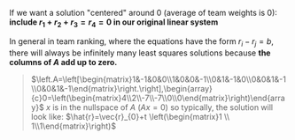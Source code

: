 If we want a solution "centered" around 0 (average of team weights is 0):
**include $r_{1}+r_{2}+r_{3}=r_{4}=0$ in our original linear system**

In general in team ranking, where the equations have the form $r_i - r_j = b$, there will always be infinitely many least squares solutions because **the columns of $A$ add up to zero.**
> $\left.A=\left[\begin{matrix}1&-1&0&0\\1&0&0&-1\\0&1&-1&0\\0&0&1&-1\\0&0&1&-1\end{matrix}\right.\right],\begin{array}{c}0=\left(\begin{matrix}4\\2\\-7\\-7\\0\\0\end{matrix}\right)\end{array}$ 
> $x$ is in the nullspace of $A$ ($Ax = 0$)
> so typically, the solution will look like: $\hat{r}=\vec{r}_{0}+t \left(\begin{matrix}1 \\ 1\\1\end{matrix}\right)$

 